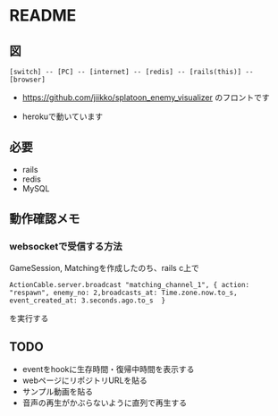 # README
## 図
```
[switch] -- [PC] -- [internet] -- [redis] -- [rails(this)] -- [browser]
```

* https://github.com/jiikko/splatoon_enemy_visualizer のフロントです

* herokuで動いています

## 必要
* rails
* redis
* MySQL

## 動作確認メモ
### websocketで受信する方法
GameSession, Matchingを作成したのち、rails c上で
```
ActionCable.server.broadcast "matching_channel_1", { action: "respawn", enemy_no: 2,broadcasts_at: Time.zone.now.to_s, event_created_at: 3.seconds.ago.to_s  }
```
を実行する

## TODO
* eventをhookに生存時間・復帰中時間を表示する
* webページにリポジトリURLを貼る
* サンプル動画を貼る
* 音声の再生がかぶらないように直列で再生する
